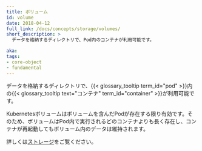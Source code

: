 ```yaml
---
title: ボリューム
id: volume
date: 2018-04-12
full_link: /docs/concepts/storage/volumes/
short_description: >
  データを格納するディレクトリで、Pod内のコンテナが利用可能です。

aka:
tags:
- core-object
- fundamental
---
```

 データを格納するディレクトリで、{{< glossary_tooltip term_id="pod" >}}内の{{< glossary_tooltip text="コンテナ" term_id="container" >}}が利用可能です。

<!--more-->

Kubernetesボリュームはボリュームを含んだPodが存在する限り有効です。そのため、ボリュームはPod内で実行されるどのコンテナよりも長く存在し、コンテナが再起動してもボリューム内のデータは維持されます。

詳しくは[ストレージ](/ja/docs/concepts/storage/)をご覧ください。
